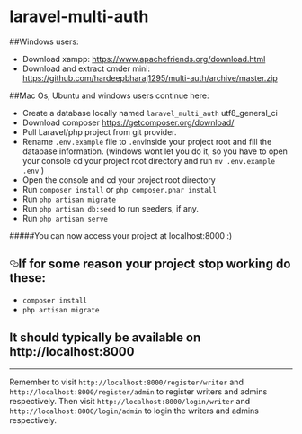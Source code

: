 # laravel-multi-auth

<article><p>##Windows users:</p>
<ul>
<li>Download xampp: <a href="https://www.apachefriends.org/download.html" rel="nofollow">https://www.apachefriends.org/download.html</a></li>
<li>Download and extract cmder mini: <a href="https://github.com/hardeepbharaj1295/multi-auth/archive/master.zip">https://github.com/hardeepbharaj1295/multi-auth/archive/master.zip</a></li>
</ul>
<p>##Mac Os, Ubuntu and windows users continue here:</p>
<ul>
<li>Create a database locally named <code>laravel_multi_auth</code> utf8_general_ci</li>
<li>Download composer <a href="https://getcomposer.org/download/" rel="nofollow">https://getcomposer.org/download/</a></li>
<li>Pull Laravel/php project from git provider.</li>
<li>Rename <code>.env.example</code> file to <code>.env</code>inside your project root and fill the database information.
(windows wont let you do it, so you have to open your console cd your project root directory and run <code>mv .env.example .env</code> )</li>
<li>Open the console and cd your project root directory</li>
<li>Run <code>composer install</code> or <code>php composer.phar install</code></li>
<li>Run <code>php artisan migrate</code></li>
<li>Run <code>php artisan db:seed</code> to run seeders, if any.</li>
<li>Run <code>php artisan serve</code></li>
</ul>

<p>#####You can now access your project at localhost:8000 :)</p>
<h2><a id="user-content-if-for-some-reason-your-project-stop-working-do-these" class="anchor" aria-hidden="true" href="#if-for-some-reason-your-project-stop-working-do-these"><svg class="octicon octicon-link" viewBox="0 0 16 16" version="1.1" width="16" height="16" aria-hidden="true"><path fill-rule="evenodd" d="M4 9h1v1H4c-1.5 0-3-1.69-3-3.5S2.55 3 4 3h4c1.45 0 3 1.69 3 3.5 0 1.41-.91 2.72-2 3.25V8.59c.58-.45 1-1.27 1-2.09C10 5.22 8.98 4 8 4H4c-.98 0-2 1.22-2 2.5S3 9 4 9zm9-3h-1v1h1c1 0 2 1.22 2 2.5S13.98 12 13 12H9c-.98 0-2-1.22-2-2.5 0-.83.42-1.64 1-2.09V6.25c-1.09.53-2 1.84-2 3.25C6 11.31 7.55 13 9 13h4c1.45 0 3-1.69 3-3.5S14.5 6 13 6z"></path></svg></a>If for some reason your project stop working do these:</h2>
<ul>
<li><code>composer install</code></li>
<li><code>php artisan migrate</code></li>
</ul>
<h2>It should typically be available on http://localhost:8000</h2>
<hr>
<p>Remember to visit <code>http://localhost:8000/register/writer</code> and <code>http://localhost:8000/register/admin</code> to register writers and admins respectively. Then visit  <code>http://localhost:8000/login/writer</code> and <code>http://localhost:8000/login/admin</code> to login the writers and admins respectively.</p>
</article>
